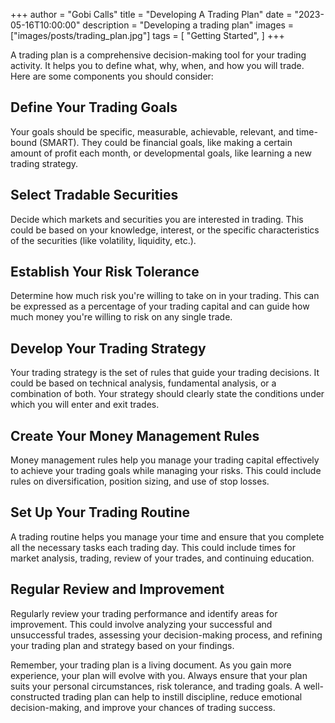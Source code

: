 +++
author = "Gobi Calls"
title = "Developing A Trading Plan"
date = "2023-05-16T10:00:00"
description = "Developing a trading plan"
images = ["images/posts/trading_plan.jpg"]
tags = [
   "Getting Started",
]
+++

A trading plan is a comprehensive decision-making tool for your trading activity. It helps you to define what, why, when, and how you will trade. Here are some components you should consider:

## Define Your Trading Goals
Your goals should be specific, measurable, achievable, relevant, and time-bound (SMART). They could be financial goals, like making a certain amount of profit each month, or developmental goals, like learning a new trading strategy.

## Select Tradable Securities 
Decide which markets and securities you are interested in trading. This could be based on your knowledge, interest, or the specific characteristics of the securities (like volatility, liquidity, etc.).

## Establish Your Risk Tolerance
Determine how much risk you're willing to take on in your trading. This can be expressed as a percentage of your trading capital and can guide how much money you're willing to risk on any single trade.

## Develop Your Trading Strategy 
Your trading strategy is the set of rules that guide your trading decisions. It could be based on technical analysis, fundamental analysis, or a combination of both. Your strategy should clearly state the conditions under which you will enter and exit trades.

## Create Your Money Management Rules
Money management rules help you manage your trading capital effectively to achieve your trading goals while managing your risks. This could include rules on diversification, position sizing, and use of stop losses.

## Set Up Your Trading Routine
A trading routine helps you manage your time and ensure that you complete all the necessary tasks each trading day. This could include times for market analysis, trading, review of your trades, and continuing education.

## Regular Review and Improvement
Regularly review your trading performance and identify areas for improvement. This could involve analyzing your successful and unsuccessful trades, assessing your decision-making process, and refining your trading plan and strategy based on your findings.


Remember, your trading plan is a living document. As you gain more experience, your plan will evolve with you. Always ensure that your plan suits your personal circumstances, risk tolerance, and trading goals. A well-constructed trading plan can help to instill discipline, reduce emotional decision-making, and improve your chances of trading success.

